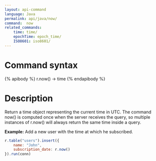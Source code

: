 ```yaml
---
layout: api-command
language: Java
permalink: api/java/now/
command:  now
related_commands:
    time: time/
    epochTime: epoch_time/
    ISO8601: iso8601/
---
```


# Command syntax #

{% apibody %}
r.now() &rarr; time
{% endapibody %}

# Description #

Return a time object representing the current time in UTC. The command now() is computed once when the server receives the query, so multiple instances of r.now() will always return the same time inside a query.

__Example:__ Add a new user with the time at which he subscribed.

```js
r.table("users").insert({
    name: "John",
    subscription_date: r.now()
}).run(conn)
```

